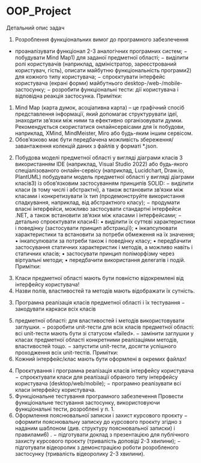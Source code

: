 # OOP_Project

Детальний опис задач
1. Розроблення функціональних вимог до програмного
забезпечення
* проаналізувати функціонал 2-3 аналогічних програмних систем;
− побудувати Mind Map1) для заданої предметної області;
− виділити ролі користувачів (наприклад, адміністратор,
зареєстрований користувач, гість), описати майбутню
функціональність програми2) для кожного типу користувача;
− спроєктувати інтерфейс користувача (екрані форми) майбутнього
desktop-/web-/mobile-застосунку;
− розробити функціональні тести: дії користувача і відповідна реакція
застосунка.
Примітки:
1) Mind Map (карта думок, асоціативна карта) – це графічний спосіб представлення
інформації, який допомагає структурувати ідеї, знаходити зв’язки між ними та
ефективно організовувати думки. Рекомендується скористатися онлайнсервісами для їх побудови, наприклад, XMind, MindMeister, Miro або будь-яким
іншим сервісом.
2) Обов’язково має бути передбачена можливість збереження/завантаження
колекцій даних з файлів у форматі *.json.
2. Побудова моделі предметної області у вигляді діаграми класів
З використанням IDE (наприклад, Visual Studio 2022) або будь-якого
спеціалізованого онлайн-сервісу (наприклад, Lucidchart, Draw.io, PlantUML)
побудувати модель предметної області у вигляді діаграми класів3)
із
обов’язковим застосуванням принципів SOLID:
− виділити класи (в тому числі і абстрактні), а також встановити зв’язки
між класами і конкретизувати їх тип (продемонструйте використання
спадкування, наприклад, від абстрактного класу);
− продумати власні інтерфейси, можливо застосувати стандартні
інтерфейси .NET, а також встановити зв’язки між класами і
інтерфейсами;
− детально спроєктувати класи4):
▪ виділити їх суттєві характеристики і поведінку (застосувати
принцип абстракції);
▪ інкапсулювати характеристики та встановити за потреби
обмеження на їх значення;
▪ інкапсулювати за потреби також і поведінку класу;
▪ передбачити застосування статичних характеристик і методів, а
можливо навіть і статичних класів;
▪ застосувати принцип поліморфізму через віртуальні методи;
▪ передбачити використання делегатів і подій.
Примітки:
3) Класи предметної області мають бути повністю відокремлені від інтерфейсу
користувача!
4) Назви полів, властивостей та методів мають відображати їх сутність.
3. Програмна реалізація класів предметної області і їх тестування
− закодувати каркаси всіх класів
5) предметної області: для
властивостей і методів використовувати заглушки.
− розробити unit-тести для всіх класів предметної області: всі unit-тести
мають бути зі статусом «failed».
− замінити заглушки у класах предметної області конкретними
реалізаціями методів, властивостей тощо.
− запустити unit-тести, досягти успішного проходження всіх unit-тестів.
Примітки:
5) Кожний інтерфейс/клас мають бути оформлені в окремих файлах!
4. Проєктування і програмна реалізація класів інтерфейсу
користувача
− спроєктувати класи для реалізації обраного типу інтерфейсу
користувача (desktop/web/mobile);
− програмно реалізувати всі класи інтерфейсу користувача.
5. Функціональне тестування програмного забезпечення
Провести функціональне тестування застосунку, використовуючи
функціональні тести, розроблені у п. 1.
6. Оформлення пояснювальної записки і захист курсового проєкту
− оформити пояснювальну записку до курсового проєкту згідно з
наданим шаблоном (див. структуру пояснювальної записки) і
правилами6)
.
− підготувати доклад з презентацією для публічного захисту курсового
проєкту (тривалість доповіді 2-3 хвилини);
− підготувати відеоролик з демонстрацією роботи розробленого
застосунку (тривалість відеоролику 2-3 хвилини). 
